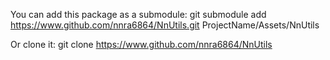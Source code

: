 You can add this package as a submodule:
git submodule add https://www.github.com/nnra6864/NnUtils.git ProjectName/Assets/NnUtils

Or clone it:
git clone https://www.github.com/nnra6864/NnUtils
